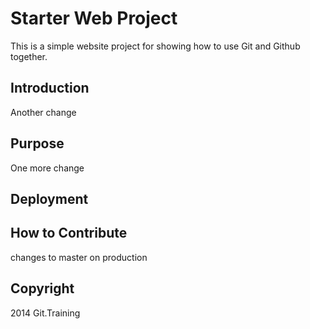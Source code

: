 # Starter Web Project

This is a simple website project for showing how to use Git and Github together.

## Introduction

Another change

## Purpose

One more change

## Deployment

## How to Contribute

changes to master on production

## Copyright

2014 Git.Training
